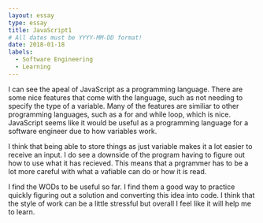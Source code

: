 ```yaml
---
layout: essay
type: essay
title: JavaScript1
# All dates must be YYYY-MM-DD format!
date: 2018-01-18
labels:
  - Software Engineering
  - Learning
---
```

I can see the apeal of JavaScript as a programming language. There are some nice features that come with the language, such as not needing to specify the type of a variable. Many of the features are similiar to other programming languages, such as a for and while loop, which is nice. JavaScript seems like it would be useful as a programming language for a software engineer due to how variables work.

I think that being able to store things as just variable makes it a lot easier to receive an input. I do see a downside of the program having to figure out how to use what it has recieved. This means that a prgrammer has to be a lot more careful with what a vafiable can do or how it is read.

I find the WODs to be useful so far. I find them a good way to practice quickly figuring out a solution and converting this idea into code. I think that the style of work can be a little stressful but overall I feel like it will help me to learn.
